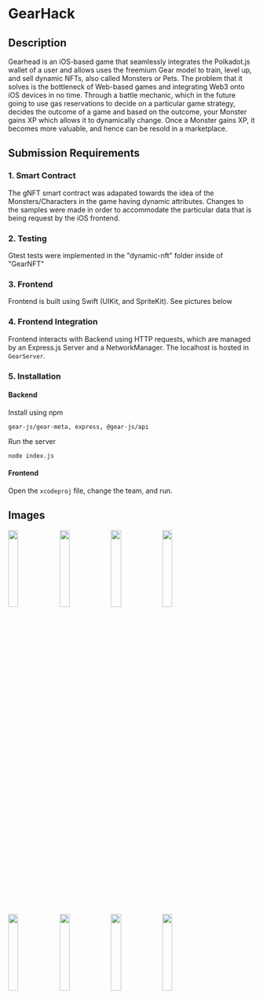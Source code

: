 # GearHack

## Description
Gearhead is an iOS-based game that seamlessly integrates the Polkadot.js wallet of a user and allows uses the freemium Gear model to train, level up, and sell dynamic NFTs, also called Monsters or Pets. The problem that it solves is the bottleneck of Web-based games and integrating Web3 onto iOS devices in no time. Through a battle mechanic, which in the future going to use gas reservations to decide on a particular game strategy, decides the outcome of a game and based on the outcome, your Monster gains XP which allows it to dynamically change. Once a Monster gains XP, it becomes more valuable, and hence can be resold in a marketplace.
## Submission Requirements
### 1. Smart Contract
The gNFT smart contract was adapated towards the idea of the Monsters/Characters in the game having dynamic attributes. Changes to the samples were made in order to accommodate the particular data that is being request by the iOS frontend.
### 2. Testing
Gtest tests were implemented in the "dynamic-nft" folder inside of "GearNFT"
### 3. Frontend
Frontend is built using Swift (UIKit, and SpriteKit). See pictures below
### 4. Frontend Integration
Frontend interacts with Backend using HTTP requests, which are managed by an Express.js Server and a NetworkManager. The localhost is hosted in `GearServer`.
### 5. Installation
#### Backend
Install using npm 

    gear-js/gear-meta, express, @gear-js/api
    
Run the server

    node index.js
#### Frontend
Open the `xcodeproj` file, change the team, and run.


## Images
<img src=https://github.com/nkoorty/GearHackathon/assets/101601277/306617b5-ccb8-4528-bdbb-7e90cca0183e width=20% height=20%>
<img src=https://github.com/nkoorty/GearHackathon/assets/101601277/1a1743ba-4f4b-42be-bdf0-e5b4c5543af2 width=20% height=20%>
<img src=https://github.com/nkoorty/GearHackathon/assets/101601277/cca0b20c-f15e-4ffc-91e2-8cae7a6f2112 width=20% height=20%>
<img src=https://github.com/nkoorty/GearHackathon/assets/101601277/e48f59d6-1997-48f7-b749-e1d0b99f4824 width=20% height=20%>
<img src=https://github.com/nkoorty/GearHackathon/assets/101601277/58fe3142-faab-46c6-99fa-99bb6f8ddfe4 width=20% height=20%>
<img src=https://github.com/nkoorty/GearHackathon/assets/101601277/a41b9a19-fcae-453f-a2a7-3da3802d85a2 width=20% height=20%>
<img src=https://github.com/nkoorty/GearHackathon/assets/101601277/8593ec4d-8e2f-4ee1-8264-cc80f98ba1ba width=20% height=20%>
<img src=https://github.com/nkoorty/GearHackathon/assets/101601277/37f3ebff-9b51-459e-8b53-d53a3f1f5f87 width=20% height=20%>






